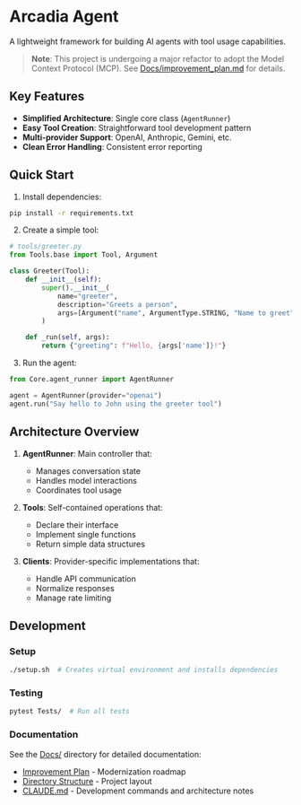 # Arcadia Agent

A lightweight framework for building AI agents with tool usage capabilities.

> **Note**: This project is undergoing a major refactor to adopt the Model Context Protocol (MCP). See [Docs/improvement_plan.md](Docs/improvement_plan.md) for details.

## Key Features

- **Simplified Architecture**: Single core class (`AgentRunner`)
- **Easy Tool Creation**: Straightforward tool development pattern
- **Multi-provider Support**: OpenAI, Anthropic, Gemini, etc.
- **Clean Error Handling**: Consistent error reporting

## Quick Start

1. Install dependencies:

```bash
pip install -r requirements.txt
```

2. Create a simple tool:

```python
# tools/greeter.py
from Tools.base import Tool, Argument

class Greeter(Tool):
    def __init__(self):
        super().__init__(
            name="greeter",
            description="Greets a person",
            args=[Argument("name", ArgumentType.STRING, "Name to greet")]
        )

    def _run(self, args):
        return {"greeting": f"Hello, {args['name']}!"}
```

3. Run the agent:
```python
from Core.agent_runner import AgentRunner

agent = AgentRunner(provider="openai")
agent.run("Say hello to John using the greeter tool")
```


## Architecture Overview

1. **AgentRunner**: Main controller that:
    - Manages conversation state
    - Handles model interactions
    - Coordinates tool usage

2. **Tools**: Self-contained operations that:
    - Declare their interface
    - Implement single functions
    - Return simple data structures

3. **Clients**: Provider-specific implementations that:
    - Handle API communication
    - Normalize responses
    - Manage rate limiting

## Development

### Setup
```bash
./setup.sh  # Creates virtual environment and installs dependencies
```

### Testing
```bash
pytest Tests/  # Run all tests
```

### Documentation
See the [Docs/](Docs/) directory for detailed documentation:
- [Improvement Plan](Docs/improvement_plan.md) - Modernization roadmap
- [Directory Structure](Docs/directory_structure.md) - Project layout
- [CLAUDE.md](CLAUDE.md) - Development commands and architecture notes
